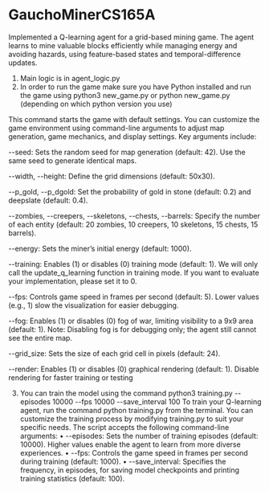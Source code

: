 # GauchoMinerCS165A
Implemented a Q-learning agent for a grid-based mining game. The agent learns to mine valuable blocks efficiently while managing energy and avoiding hazards, using feature-based states and temporal-difference updates. 

1. Main logic is in agent_logic.py
2. In order to run the game make sure you have Python installed and run the game using python3 new_game.py or python new_game.py (depending on which python version you use)

This command starts the game with default settings. You can customize the game environment
using command-line arguments to adjust map generation, game mechanics, and display settings. Key
arguments include:

  --seed: Sets the random seed for map generation (default: 42). Use the same seed to generate
  identical maps.

  --width, --height: Define the grid dimensions (default: 50x30).
  
  --p_gold, --p_dgold: Set the probability of gold in stone (default: 0.2) and deepslate (default: 0.4).
  
  --zombies, --creepers, --skeletons, --chests, --barrels: Specify the number of each entity (default: 20 zombies, 10 creepers, 10 skeletons, 15 chests, 15 barrels).
  
  --energy: Sets the miner’s initial energy (default: 1000).
  
  --training: Enables (1) or disables (0) training mode (default: 1). We will only call the update_q_learning function in training mode. If you want to evaluate your implementation, please set it to 0.
  
  --fps: Controls game speed in frames per second (default: 5). Lower values (e.g., 1) slow the visualization for easier debugging.
  
  --fog: Enables (1) or disables (0) fog of war, limiting visibility to a 9x9 area (default: 1). Note: Disabling fog is for debugging only; the agent still cannot see the entire map.
  
  --grid_size: Sets the size of each grid cell in pixels (default: 24).
  
  --render: Enables (1) or disables (0) graphical rendering (default: 1). Disable rendering for faster training or testing

3. You can train the model using the command python3 training.py --episodes 10000 --fps 10000 --save_interval 100
To train your Q-learning agent, run the command python training.py from the terminal. You can
customize the training process by modifying training.py to suit your specific needs. The script accepts
the following command-line arguments:
• --episodes: Sets the number of training episodes (default: 10000). Higher values enable the agent
to learn from more diverse experiences.
• --fps: Controls the game speed in frames per second during training (default: 1000).
• --save_interval: Specifies the frequency, in episodes, for saving model checkpoints and printing
training statistics (default: 100).
